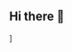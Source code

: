 ## Hi there 👋

<!--
**simon1728/simon1728** is a ✨ _special_ ✨ repository because its `README.md` (this file) appears on your GitHub profile.

Here are some ideas to get you started:

[- 🔭 I’m currently working on ...
- 🌱 I’m currently learning ...
- 👯 I’m looking to collaborate on ...
- 🤔 I’m looking for help with ...
- 💬 Ask me about ...
- 📫 How to reach me: ...
- 😄 Pronouns: ...
- ⚡ Fun fact: ...
- https://img.shields.io/badge/000000?style=flat-square&logo=Luau&logoColor=white&link=https://luau.org/
-->]
